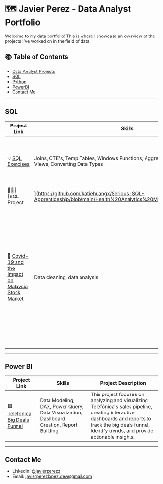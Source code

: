 # 🗺 Javier Perez - Data Analyst Portfolio

Welcome to my data portfolio! This is where I showcase an overview of the projects I've worked on in the field of data

## 📚 Table of Contents
- [Data Analyst Projects](#data-analyst-projects)
- [SQL](#sql)
- [Python](#python)
- [PowerBI](#power-bi)
- [Contact Me](#contact-me)


***

## SQL

| Project Link | Skills | Project Description | 
|---|---|---|
| 💡 [SQL Exercises](https://github.com/katiehuangx/8-Week-SQL-Challenge) | Joins, CTE's, Temp Tables, Windows Functions, Aggregate Functions, Creating Views, Converting Data Types | This repo contains some SQL exercises for practicing SQL queries | 
| 👩🏻‍⚕️ [SQL Project | ](https://github.com/katiehuangx/Serious-SQL-Apprenticeship/blob/main/Health%20Analytics%20Mini%20Case%20Study.md) | Health analysis | I answer business questions related to patients data, such as average and median measurements per user, types of measurements for active users, and median blood pressure values for users. |  
| 🦠 [Covid-19 and the Impact on Malaysia Stock Market](https://github.com/katiehuangx/Covid-19-and-Impact-on-Malaysia-stock-market) | Data cleaning, data analysis | A project close to 🏡 home. Inspired by Alex Freberg's [Data Exploration Project](https://www.youtube.com/watch?v=qfyynHBFOsM&list=PLUaB-1hjhk8H48Pj32z4GZgGWyylqv85f&index=1), I analysed global and local Covid-19 cases & the impact on Malaysia stock market from Jan 2020 to Jul 2021 using SQL and Tableau. |  

***

## Power BI

| Project Link | Skills | Project Description | 
|---|---|---|
| 🟦 [Telefónica Big Deals Funnel](https://github.com/katiehuangx/8-Week-SQL-Challenge) | Data Modeling, DAX, Power Query, Data Visualization, Dashboard Creation, Report Building | This project focuses on analyzing and visualizing Telefónica's sales pipeline, creating interactive dashboards and reports to track the big deals funnel, identify trends, and provide actionable insights. |  

***

## Contact Me
- LinkedIn: [@javierperezz](https://www.linkedin.com/in/javierperezz/)
- Email: javierperezlopez.dev@gmail.com
